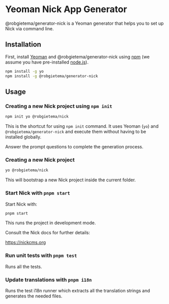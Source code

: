 # Yeoman Nick App Generator

@robgietema/generator-nick is a Yeoman generator that helps you to set up Nick via command line.

## Installation

First, install [Yeoman](http://yeoman.io) and @robgietema/generator-nick using [npm](https://www.npmjs.com/) (we assume you have pre-installed [node.js](https://nodejs.org/)).

```bash
npm install -g yo
npm install -g @robgietema/generator-nick
```

## Usage

### Creating a new Nick project using `npm init`

```bash
npm init yo @robgietema/nick
```

This is the shortcut for using `npm init` command. It uses Yeoman (`yo`) and `@robgietema/generator-nick` and execute them without having to be installed globally.

Answer the prompt questions to complete the generation process.

### Creating a new Nick project

```bash
yo @robgietema/nick
```

This will bootstrap a new Nick project inside the current folder.

### Start Nick with `pnpm start`

Start Nick with:

```bash
pnpm start
```

This runs the project in development mode.

Consult the Nick docs for further details:

https://nickcms.org

### Run unit tests with `pnpm test`

Runs all the tests.

### Update translations with `pnpm i18n`

Runs the test i18n runner which extracts all the translation strings and generates the needed files.
